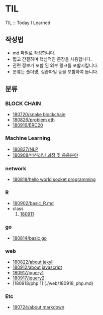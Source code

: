# TIL
TIL :: Today I Learned

## 작성법
* md 파일로 작성합니다.
* 짧고 간결하며 핵심적인 문장을 사용합니다.
* 관련 정보가 포함 된 외부 링크를 포합시킵니다.
* 분류는 폴더명, 실습파일 등을 포함하여 둡니다.

## 분류
### BLOCK CHAIN
* [180720/snake blockchain](blockchain/180720/180720_snackblockchain.md)
* [180826/problem eth](blockchain/180826_problemETH.md)
* [180916/ERC20](blockchain/180916_ERC20.md)

### Machine Learning
* [180827/NLP](machineLearning/180827_NLP.md)
* [180908/머신러닝 과정 및 응용분야](machineLearning/180908_mlflow.md)

### network
* [180818/hello world socket programming](network/180818/180818_helloworld.md)

### R
* [180902/basic_R.md](R/180902/180902_basicR.md)
* class
  1. [180911](R/class/180911.R)

### go
* [180814/basic go](https://github.com/eheeku/TIL/blob/master/go/180814/180814_basicgo.md)

### web
* [180822/about jekyll](./web/180822_jekyll.md)
* [180912/about javascript](./web/180912_javascript.md)
* [180917/jquery1](./web/180917_jquery(1).md)
* [180917/jquery2](./web/190917_jquery(2).md)
* [180918/php 1] (./web/180918_php.md)

### Etc
* [180724/about markdown](./etc/180724_markdown.md)

